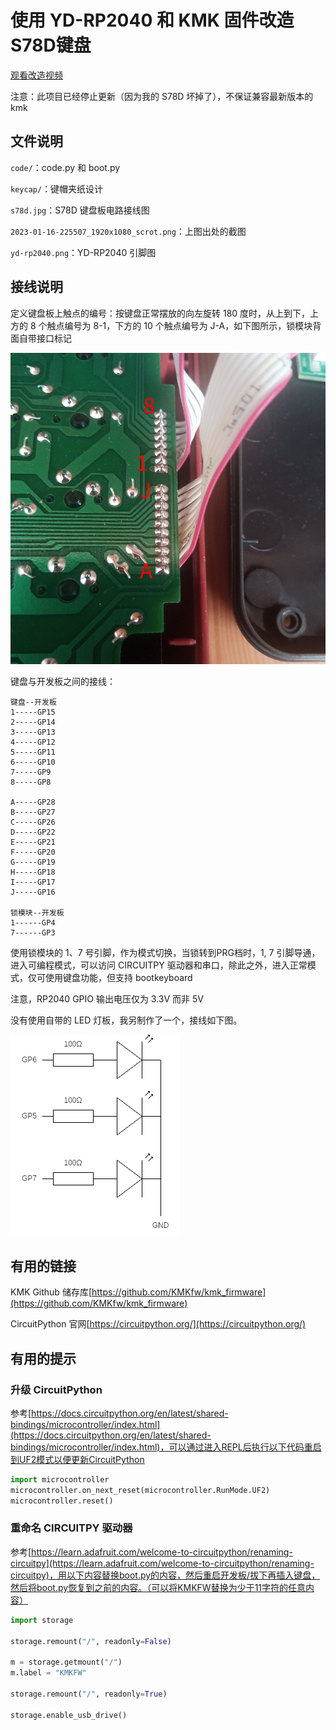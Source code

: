 # 使用 YD-RP2040 和 KMK 固件改造S78D键盘

[观看改造视频](https://www.bilibili.com/video/BV1Zv4y1k7F7)

注意：此项目已经停止更新（因为我的 S78D 坏掉了），不保证兼容最新版本的 kmk

## 文件说明

`code/`：code.py 和 boot.py

`keycap/`：键帽夹纸设计

`s78d.jpg`：S78D 键盘板电路接线图

`2023-01-16-225507_1920x1080_scrot.png`：上图出处的截图

`yd-rp2040.png`：YD-RP2040 引脚图

## 接线说明

定义键盘板上触点的编号：按键盘正常摆放的向左旋转 180 度时，从上到下，上方的 8 个触点编号为 8-1，下方的 10 个触点编号为 J-A，如下图所示，锁模块背面自带接口标记

![wire1.png](wire1.png)

键盘与开发板之间的接线：

```
键盘--开发板
1-----GP15
2-----GP14
3-----GP13
4-----GP12
5-----GP11
6-----GP10
7-----GP9
8-----GP8

A-----GP28
B-----GP27
C-----GP26
D-----GP22
E-----GP21
F-----GP20
G-----GP19
H-----GP18
I-----GP17
J-----GP16

锁模块--开发板
1------GP4
7------GP3
```

使用锁模块的 1、7 号引脚，作为模式切换，当锁转到PRG档时，1, 7 引脚导通，进入可编程模式，可以访问 CIRCUITPY 驱动器和串口，除此之外，进入正常模式，仅可使用键盘功能，但支持 bootkeyboard

注意，RP2040 GPIO 输出电压仅为 3.3V 而非 5V

没有使用自带的 LED 灯板，我另制作了一个，接线如下图。

![led.png](led.png)

## 有用的链接

KMK Github 储存库[https://github.com/KMKfw/kmk_firmware](https://github.com/KMKfw/kmk_firmware)

CircuitPython 官网[https://circuitpython.org/](https://circuitpython.org/)

## 有用的提示

### 升级 CircuitPython

参考[https://docs.circuitpython.org/en/latest/shared-bindings/microcontroller/index.html](https://docs.circuitpython.org/en/latest/shared-bindings/microcontroller/index.html)，可以通过进入REPL后执行以下代码重启到UF2模式以便更新CircuitPython

```python
import microcontroller
microcontroller.on_next_reset(microcontroller.RunMode.UF2)
microcontroller.reset()
```

### 重命名 CIRCUITPY 驱动器

参考[https://learn.adafruit.com/welcome-to-circuitpython/renaming-circuitpy](https://learn.adafruit.com/welcome-to-circuitpython/renaming-circuitpy)，用以下内容替换boot.py的内容，然后重启开发板/拔下再插入键盘，然后将boot.py恢复到之前的内容。（可以将KMKFW替换为少于11字符的任意内容）

```python
import storage

storage.remount("/", readonly=False)

m = storage.getmount("/")
m.label = "KMKFW"

storage.remount("/", readonly=True)

storage.enable_usb_drive()
```
